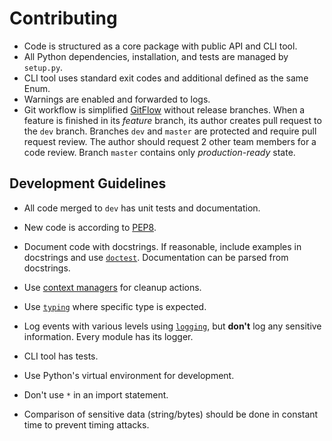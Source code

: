# Contributing

- Code is structured as a core package with public API and CLI tool.
- All Python dependencies, installation, and tests are managed by `setup.py`.
- CLI tool uses standard exit codes and additional defined as the same Enum.
- Warnings are enabled and forwarded to logs.
- Git workflow is simplified [GitFlow](https://nvie.com/posts/a-successful-git-branching-model/) without release
  branches. When a feature is finished in its *feature* branch, its author creates pull request to the `dev` branch.
  Branches `dev` and `master` are protected and require pull request review. The author should request 2 other team
  members for a code review. Branch `master` contains only *production-ready* state.

## Development Guidelines
- All code merged to `dev` has unit tests and documentation.
- New code is according to [PEP8](https://www.python.org/dev/peps/pep-0008/).
- Document code with docstrings. If reasonable, include examples in docstrings and use
  [`doctest`](https://docs.python.org/3/library/doctest.html). Documentation can be parsed from docstrings.
- Use [context managers](https://docs.python.org/3/library/stdtypes.html#typecontextmanager) for cleanup actions.
- Use [`typing`](https://docs.python.org/3/library/typing.html) where specific type is expected.
- Log events with various levels using [`logging`](https://docs.python.org/3/library/logging.html), but **don't** log
  any sensitive information. Every module has its logger.
- CLI tool has tests.

- Use Python's virtual environment for development.
- Don't use `*` in an import statement.
- Comparison of sensitive data (string/bytes) should be done in constant time to prevent timing attacks.
